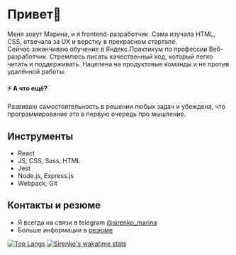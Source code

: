 # Привет👋

Меня зовут Марина, и&nbsp;я&nbsp;frontend-разработчик. Сама изучала HTML, CSS, отвечала за&nbsp;UX и&nbsp;верстку в&nbsp;прекрасном стартапе. Сейчас&nbsp;заканчиваю обучение в&nbsp;Яндекс.Практикум по&nbsp;профессии Веб-разработчик. Стремлюсь писать качественный код, который легко читать и&nbsp;поддерживать. Нацелена на&nbsp;продуктовые команды и&nbsp;не&nbsp;против удалённой работы.

#### ⚡ **А что ещё?**
Развиваю самостоятельность в решении любых задач и убеждена, что программирование это в первую очередь про мышление.

## Инструменты
- React 
- JS, CSS, Sass, HTML
- Jest
- Node.js, Express.js
- Webpack, Git

## Контакты и резюме

- Я всегда на связи в telegram [@sirenko_marina](https://t.me/sirenko_marina)
- Больше информации в [резюме](https://docs.google.com/document/d/1h0Mxbn1ennE3qTiGaafrV31WAHj_YOAmyzylkGcPYwU/edit?usp=sharing)

[![Top Langs](https://github-readme-stats.vercel.app/api/top-langs/?username=MarinaSirenko-git&layout=compact)](https://github.com/MarinaSirenko-git/github-readme-stats)
[![Sirenko's wakatime stats](https://github-readme-stats.vercel.app/api/wakatime?username=MarinaSirenko)](https://github.com/MarinaSirenko-git/github-readme-stats)
